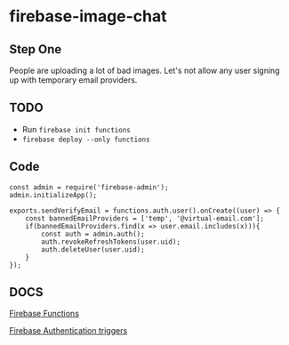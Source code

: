 # firebase-image-chat

## Step One
People are uploading a lot of bad images. Let's not allow any user signing up with temporary email providers.

## TODO
* Run `firebase init functions`
* `firebase deploy --only functions`

## Code
```
const admin = require('firebase-admin');
admin.initializeApp();

exports.sendVerifyEmail = functions.auth.user().onCreate((user) => {
    const bannedEmailProviders = ['temp', '@virtual-email.com'];
    if(bannedEmailProviders.find(x => user.email.includes(x))){
        const auth = admin.auth();
        auth.revokeRefreshTokens(user.uid);
        auth.deleteUser(user.uid);
    }
});
```

## DOCS
[Firebase Functions](https://firebase.google.com/docs/functions/)

[Firebase Authentication triggers](https://firebase.google.com/docs/functions/auth-events)